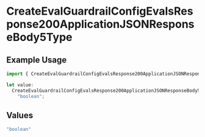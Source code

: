 # CreateEvalGuardrailConfigEvalsResponse200ApplicationJSONResponseBody5Type

## Example Usage

```typescript
import { CreateEvalGuardrailConfigEvalsResponse200ApplicationJSONResponseBody5Type } from "@orq-ai/node/models/operations";

let value:
  CreateEvalGuardrailConfigEvalsResponse200ApplicationJSONResponseBody5Type =
    "boolean";
```

## Values

```typescript
"boolean"
```